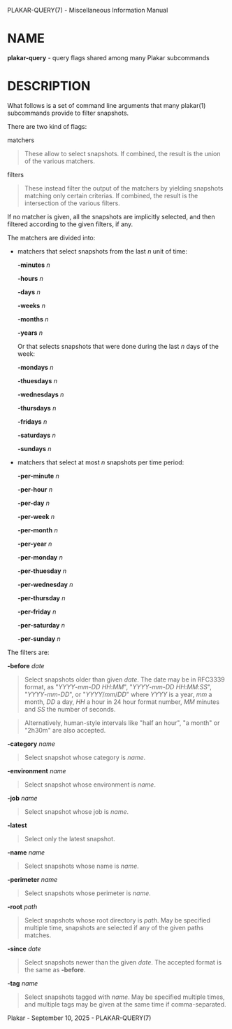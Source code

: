 PLAKAR-QUERY(7) - Miscellaneous Information Manual

# NAME

**plakar-query** - query flags shared among many Plakar subcommands

# DESCRIPTION

What follows is a set of command line arguments that many
plakar(1)
subcommands provide to filter snapshots.

There are two kind of flags:

matchers

> These allow to select snapshots.
> If combined, the result is the union of the various matchers.

filters

> These instead filter the output of the matchers by yielding snapshots
> matching only certain criterias.
> If combined, the result is the intersection of the various filters.

If no matcher is given, all the snapshots are implicitly selected,
and then filtered according to the given filters, if any.

The matchers are divided into:

*	matchers that select snapshots from the last
	*n*
	unit of time:

	**-minutes** *n*

	**-hours** *n*

	**-days** *n*

	**-weeks** *n*

	**-months** *n*

	**-years** *n*

	Or that selects snapshots that were done during the last
	*n*
	days of the week:

	**-mondays** *n*

	**-thuesdays** *n*

	**-wednesdays** *n*

	**-thursdays** *n*

	**-fridays** *n*

	**-saturdays** *n*

	**-sundays** *n*

*	matchers that select at most
	*n*
	snapshots per time period:

	**-per-minute** *n*

	**-per-hour** *n*

	**-per-day** *n*

	**-per-week** *n*

	**-per-month** *n*

	**-per-year** *n*

	**-per-monday** *n*

	**-per-thuesday** *n*

	**-per-wednesday** *n*

	**-per-thursday** *n*

	**-per-friday** *n*

	**-per-saturday** *n*

	**-per-sunday** *n*

The filters are:

**-before** *date*

> Select snapshots older than given
> *date*.
> The date may be in RFC3339 format, as
> "*YYYY*-*mm*-*DD* *HH*:*MM*",
> "*YYYY*-*mm*-*DD* *HH*:*MM*:*SS*",
> "*YYYY*-*mm*-*DD*",
> or
> "*YYYY*/*mm*/*DD*"
> where
> *YYYY*
> is a year,
> *mm*
> a month,
> *DD*
> a day,
> *HH*
> a hour in 24 hour format number,
> *MM*
> minutes and
> *SS*
> the number of seconds.

> Alternatively, human-style intervals like
> "half an hour",
> "a month"
> or
> "2h30m"
> are also accepted.

**-category** *name*

> Select snapshot whose category is
> *name*.

**-environment** *name*

> Select snapshot whose environment is
> *name*.

**-job** *name*

> Select snapshot whose job is
> *name*.

**-latest**

> Select only the latest snapshot.

**-name** *name*

> Select snapshots whose name is
> *name*.

**-perimeter** *name*

> Select snapshots whose perimeter is
> *name*.

**-root** *path*

> Select snapshots whose root directory is
> *path*.
> May be specified multiple time, snapshots are selected if any of the
> given paths matches.

**-since** *date*

> Select snapshots newer than the given
> *date*.
> The accepted format is the same as
> **-before**.

**-tag** *name*

> Select snapshots tagged with
> *name*.
> May be specified multiple times, and multiple tags may be given at the
> same time if comma-separated.

Plakar - September 10, 2025 - PLAKAR-QUERY(7)
